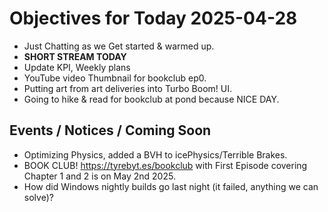 # Objectives for Today 2025-04-28

- Just Chatting as we Get started & warmed up.
- **SHORT STREAM TODAY**
- Update KPI, Weekly plans
- YouTube video Thumbnail for bookclub ep0.
- Putting art from art deliveries into Turbo Boom! UI.
- Going to hike & read for bookclub at pond because NICE DAY.

## Events / Notices / Coming Soon

- Optimizing Physics, added a BVH to icePhysics/Terrible Brakes.
- BOOK CLUB! https://tyrebyt.es/bookclub with First Episode covering Chapter 1 and 2 is on May 2nd 2025.
- How did Windows nightly builds go last night (it failed, anything we can solve)?
